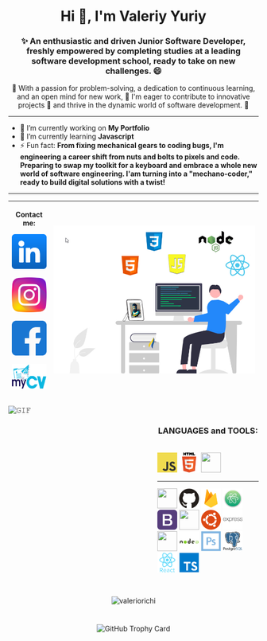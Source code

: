 <h1 align="center">Hi 👋, I'm Valeriy Yuriy</h1>
<h3 align="center">✨ An enthusiastic and driven Junior Software Developer, freshly empowered by completing studies at a leading software development school, ready to take on new challenges. 😄</h3>

 <p align="center" >🌟 With a passion for problem-solving, a dedication to continuous learning, and an open mind for new work, 🚀 I'm eager to contribute to innovative projects 🌟 and thrive in the dynamic world of software development. 🔧</p>

---

- 🔭 I’m currently working on **My Portfolio**<!--[My Portfolio](https://www.linkedin.com/in/valeriy-yuriy-051919260/)-->
- 🌱 I’m currently learning **Javascript**
- ⚡ Fun fact: **From fixing mechanical gears to coding bugs, I'm engineering a career shift from nuts and bolts to pixels and code. Preparing to swap my toolkit for a keyboard and embrace a whole new world of software engineering. I'am turning into a "mechano-coder," ready to build digital solutions with a twist!**

---

| <p align="center">**Contact me:**</p><p>[<img src="linkedin.png" alt="LinkedIn" height="70" width="75">](https://www.linkedin.com/in/valeriy-yuriy-051919260/) </p><p>[<img src="instagram.png" alt="Instagram" height="70" width="75">](https://www.instagram.com/yurko_l/)</p><p>[<img src="facebook.png" alt="Facebook" height="70" width="75">](https://www.facebook.com/yurko.legin) </p><p>[<img src="cv.png" alt="MyCV" height="50" width="75">](https://drive.google.com/file/d/15YHRks7Pdnt2iR9auuRMr5jIS6uwG8cw/view?usp=sharing) </p> | ![Profile Image](coder_ukr.png) |
| :----------------------------------------------------------------------------------------------------------------------------------------------------------------------------------------------------------------------------------------------------------------------------------------------------------------------------------------------------------------------------------------------------------------------------------------------------------------------------------------------------------------------------------------------: | :-----------------------------: |

<img align="left" height="300px" width="300px" alt="𝙶𝙸𝙵" src="https://media.tenor.com/UgAnSKyr8DwAAAAi/cat-robot.gif"/>
<br/>

<h3 align="center">LANGUAGES and TOOLS:</h3>

<br/>
<code><img height="40" width="40" src="https://raw.githubusercontent.com/github/explore/80688e429a7d4ef2fca1e82350fe8e3517d3494d/topics/javascript/javascript.png"></code>
<code><img height="40" width="40" src="https://raw.githubusercontent.com/github/explore/80688e429a7d4ef2fca1e82350fe8e3517d3494d/topics/html/html.png"></code>
<code><img height="40" width="40" src="https://cdn.iconscout.com/icon/free/png-256/css-131-722685.png"></code>

---

<code><img height="40" width="40" src="https://upload.wikimedia.org/wikipedia/commons/thumb/3/3f/Git_icon.svg/1024px-Git_icon.svg.png"></code>
<code><img height="40" width="40" src="https://raw.githubusercontent.com/github/explore/80688e429a7d4ef2fca1e82350fe8e3517d3494d/topics/github-api/github-api.png"></code>
<code><img height="40" width="40" src="https://raw.githubusercontent.com/github/explore/80688e429a7d4ef2fca1e82350fe8e3517d3494d/topics/firebase/firebase.png"></code>
<code><img height="40" width="40" src="https://raw.githubusercontent.com/github/explore/80688e429a7d4ef2fca1e82350fe8e3517d3494d/topics/atom/atom.png"></code>
<code><img height="40" width="40" src="https://raw.githubusercontent.com/github/explore/80688e429a7d4ef2fca1e82350fe8e3517d3494d/topics/bootstrap/bootstrap.png"></code>
<code><img height="40" width="40" src="https://encrypted-tbn0.gstatic.com/images?q=tbn:ANd9GcRT1PKsfJXnxOqnTRiIZ8VcdJDYBXD-qZnnpw&usqp=CAU"></code>
<code><img height="40" width="40" src="https://raw.githubusercontent.com/github/explore/80688e429a7d4ef2fca1e82350fe8e3517d3494d/topics/ubuntu/ubuntu.png"></code>
<code><img height="40" width="40" src="https://raw.githubusercontent.com/devicons/devicon/master/icons/express/express-original-wordmark.svg"></code>
<code><img height="40" width="40" src="https://www.vectorlogo.zone/logos/jestjsio/jestjsio-icon.svg"></code>
<code><img height="40" width="40" src="https://raw.githubusercontent.com/devicons/devicon/master/icons/nodejs/nodejs-original-wordmark.svg"></code>
<code><img height="40" width="40" src="https://raw.githubusercontent.com/devicons/devicon/master/icons/photoshop/photoshop-line.svg"></code>
<code><img height="40" width="40" src="https://raw.githubusercontent.com/devicons/devicon/master/icons/postgresql/postgresql-original-wordmark.svg"></code>
<code><img height="40" width="40" src="https://raw.githubusercontent.com/devicons/devicon/master/icons/react/react-original-wordmark.svg"></code>
<code><img height="40" width="40" src="https://raw.githubusercontent.com/devicons/devicon/master/icons/typescript/typescript-original.svg"></code>

<br/>

<p align="center"><img src="https://github-readme-stats.vercel.app/api/top-langs?username=valeriorichi&show_icons=true&locale=en&layout=compact" alt="valeriorichi" /></p>

#

<div align="center"><img src="https://github-profile-trophy.vercel.app/?username=valeriorichi&no-bg=true&title=PullRequest,Commits,Repositories&column=-1" alt="GitHub Trophy Card"></div>

#

